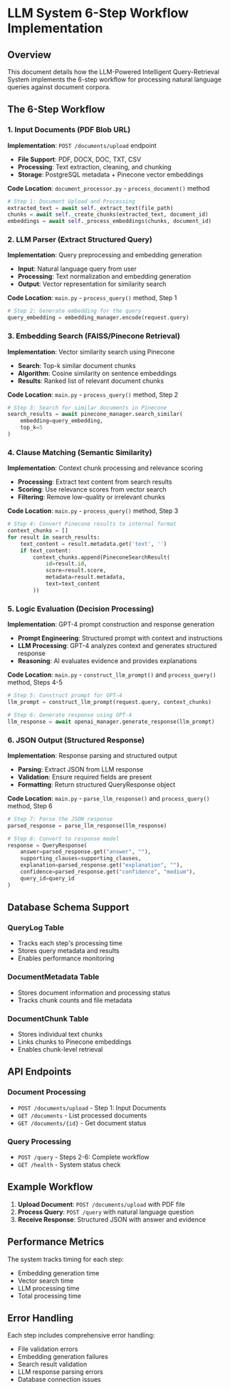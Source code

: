 # LLM System 6-Step Workflow Implementation

## Overview
This document details how the LLM-Powered Intelligent Query-Retrieval System implements the 6-step workflow for processing natural language queries against document corpora.

## The 6-Step Workflow

### 1. Input Documents (PDF Blob URL)
**Implementation**: `POST /documents/upload` endpoint
- **File Support**: PDF, DOCX, DOC, TXT, CSV
- **Processing**: Text extraction, cleaning, and chunking
- **Storage**: PostgreSQL metadata + Pinecone vector embeddings

**Code Location**: `document_processor.py` - `process_document()` method
```python
# Step 1: Document Upload and Processing
extracted_text = await self._extract_text(file_path)
chunks = await self._create_chunks(extracted_text, document_id)
embeddings = await self._process_embeddings(chunks, document_id)
```

### 2. LLM Parser (Extract Structured Query)
**Implementation**: Query preprocessing and embedding generation
- **Input**: Natural language query from user
- **Processing**: Text normalization and embedding generation
- **Output**: Vector representation for similarity search

**Code Location**: `main.py` - `process_query()` method, Step 1
```python
# Step 2: Generate embedding for the query
query_embedding = embedding_manager.encode(request.query)
```

### 3. Embedding Search (FAISS/Pinecone Retrieval)
**Implementation**: Vector similarity search using Pinecone
- **Search**: Top-k similar document chunks
- **Algorithm**: Cosine similarity on sentence embeddings
- **Results**: Ranked list of relevant document chunks

**Code Location**: `main.py` - `process_query()` method, Step 2
```python
# Step 3: Search for similar documents in Pinecone
search_results = await pinecone_manager.search_similar(
    embedding=query_embedding,
    top_k=5
)
```

### 4. Clause Matching (Semantic Similarity)
**Implementation**: Context chunk processing and relevance scoring
- **Processing**: Extract text content from search results
- **Scoring**: Use relevance scores from vector search
- **Filtering**: Remove low-quality or irrelevant chunks

**Code Location**: `main.py` - `process_query()` method, Step 3
```python
# Step 4: Convert Pinecone results to internal format
context_chunks = []
for result in search_results:
    text_content = result.metadata.get('text', '')
    if text_content:
        context_chunks.append(PineconeSearchResult(
            id=result.id,
            score=result.score,
            metadata=result.metadata,
            text=text_content
        ))
```

### 5. Logic Evaluation (Decision Processing)
**Implementation**: GPT-4 prompt construction and response generation
- **Prompt Engineering**: Structured prompt with context and instructions
- **LLM Processing**: GPT-4 analyzes context and generates structured response
- **Reasoning**: AI evaluates evidence and provides explanations

**Code Location**: `main.py` - `construct_llm_prompt()` and `process_query()` method, Steps 4-5
```python
# Step 5: Construct prompt for GPT-4
llm_prompt = construct_llm_prompt(request.query, context_chunks)

# Step 6: Generate response using GPT-4
llm_response = await openai_manager.generate_response(llm_prompt)
```

### 6. JSON Output (Structured Response)
**Implementation**: Response parsing and structured output
- **Parsing**: Extract JSON from LLM response
- **Validation**: Ensure required fields are present
- **Formatting**: Return structured QueryResponse object

**Code Location**: `main.py` - `parse_llm_response()` and `process_query()` method, Step 6
```python
# Step 7: Parse the JSON response
parsed_response = parse_llm_response(llm_response)

# Step 8: Convert to response model
response = QueryResponse(
    answer=parsed_response.get("answer", ""),
    supporting_clauses=supporting_clauses,
    explanation=parsed_response.get("explanation", ""),
    confidence=parsed_response.get("confidence", "medium"),
    query_id=query_id
)
```

## Database Schema Support

### QueryLog Table
- Tracks each step's processing time
- Stores query metadata and results
- Enables performance monitoring

### DocumentMetadata Table
- Stores document information and processing status
- Tracks chunk counts and file metadata

### DocumentChunk Table
- Stores individual text chunks
- Links chunks to Pinecone embeddings
- Enables chunk-level retrieval

## API Endpoints

### Document Processing
- `POST /documents/upload` - Step 1: Input Documents
- `GET /documents` - List processed documents
- `GET /documents/{id}` - Get document status

### Query Processing
- `POST /query` - Steps 2-6: Complete workflow
- `GET /health` - System status check

## Example Workflow

1. **Upload Document**: `POST /documents/upload` with PDF file
2. **Process Query**: `POST /query` with natural language question
3. **Receive Response**: Structured JSON with answer and evidence

## Performance Metrics

The system tracks timing for each step:
- Embedding generation time
- Vector search time
- LLM processing time
- Total processing time

## Error Handling

Each step includes comprehensive error handling:
- File validation errors
- Embedding generation failures
- Search result validation
- LLM response parsing errors
- Database connection issues
